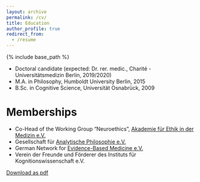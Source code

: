 ```yaml
---
layout: archive
permalink: /cv/
title: Education
author_profile: true
redirect_from:
  - /resume
---
```


{% include base_path %}

* Doctoral candidate (expected: Dr. rer. medic., Charité - Universitätsmedizin Berlin, 2019/2020)
* M.A. in Philosophy, Humboldt University Berlin, 2015
* B.Sc. in Cognitive Science, Universität Osnabrück, 2009

Memberships
======
* Co-Head of the Working Group “Neuroethics”, [Akademie für Ethik in der Medizin e.V.](https://www.aem-online.de/index.php?id=80)
* Gesellschaft für [Analytische Philosophie e.V.](https://www.gap-im-netz.de/en/)
* German Network for [Evidence-Based Medicine e.V.](https://www.ebm-netzwerk.de/de/)
* Verein der Freunde und Förderer des Instituts für Kognitionswissenschaft e.V.

[Download as pdf](https://remnil.github.io/files/CV_Bittlinger.pdf)
